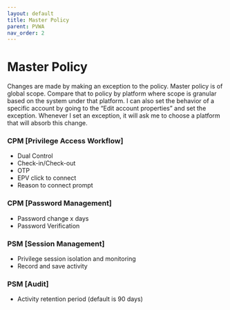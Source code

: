```yaml
---
layout: default
title: Master Policy
parent: PVWA
nav_order: 2
---
```

# Master Policy

Changes are made by making an exception to the policy. Master policy is of global scope. Compare that to policy by platform where scope is granular based on the system under that platform. I can also set the behavior of a specific account by going to the “Edit account properties” and set the exception. Whenever I set an exception, it will ask me to choose a platform that will absorb this change.

### CPM [Privilege Access Workflow]
- Dual Control
- Check-in/Check-out
- OTP
- EPV click to connect
- Reason to connect prompt

### CPM [Password Management]
- Password change x days
- Password Verification

### PSM [Session Management]
- Privilege session isolation and monitoring
- Record and save activity

### PSM [Audit]
- Activity retention period (default is 90 days)
